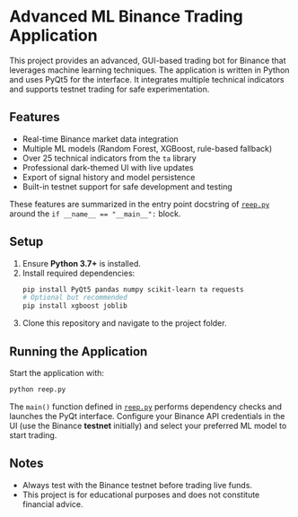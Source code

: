 # Advanced ML Binance Trading Application

This project provides an advanced, GUI-based trading bot for Binance that leverages machine learning techniques. The application is written in Python and uses PyQt5 for the interface. It integrates multiple technical indicators and supports testnet trading for safe experimentation.

## Features
- Real-time Binance market data integration
- Multiple ML models (Random Forest, XGBoost, rule-based fallback)
- Over 25 technical indicators from the `ta` library
- Professional dark-themed UI with live updates
- Export of signal history and model persistence
- Built-in testnet support for safe development and testing

These features are summarized in the entry point docstring of [`reep.py`](./reep.py) around the `if __name__ == "__main__":` block.

## Setup
1. Ensure **Python 3.7+** is installed.
2. Install required dependencies:
   ```bash
   pip install PyQt5 pandas numpy scikit-learn ta requests
   # Optional but recommended
   pip install xgboost joblib
   ```
3. Clone this repository and navigate to the project folder.

## Running the Application
Start the application with:
```bash
python reep.py
```
The `main()` function defined in [`reep.py`](./reep.py) performs dependency checks and launches the PyQt interface. Configure your Binance API credentials in the UI (use the Binance **testnet** initially) and select your preferred ML model to start trading.

## Notes
- Always test with the Binance testnet before trading live funds.
- This project is for educational purposes and does not constitute financial advice.
